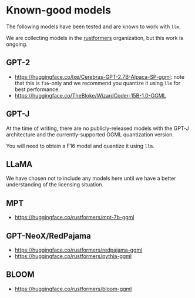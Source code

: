 # Known-good models

The following models have been tested and are known to work with `llm`.

We are collecting models in the [rustformers](https://huggingface.co/rustformers) organization,
but this work is ongoing.

## GPT-2

- <https://huggingface.co/lxe/Cerebras-GPT-2.7B-Alpaca-SP-ggml>: note that this is `f16`-only and
  we recommend you quantize it using `llm` for best performance.
- <https://huggingface.co/TheBloke/WizardCoder-15B-1.0-GGML>

## GPT-J

At the time of writing, there are no publicly-released models with the GPT-J architecture and
the currently-supported GGML quantization version.

You will need to obtain a F16 model and quantize it using `llm`.

## LLaMA

We have chosen not to include any models here until we have a better understanding of the licensing situation.

## MPT

- <https://huggingface.co/rustformers/mpt-7b-ggml>

## GPT-NeoX/RedPajama

- <https://huggingface.co/rustformers/redpajama-ggml>
- <https://huggingface.co/rustformers/pythia-ggml>

## BLOOM

- <https://huggingface.co/rustformers/bloom-ggml>
